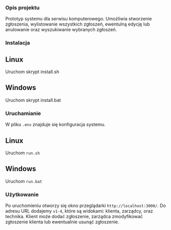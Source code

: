 ### Opis projektu

Prototyp systemu dla serwisu komputerowego. Umożliwia stworzenie zgłoszenia, wylistowanie wszystkich zgłoszeń, ewentulną edycję lub anulowanie oraz wyszukiwanie wybranych zgłoszeń.

### Instalacja

## Linux

Uruchom skrypt install.sh

## Windows

Uruchom skrypt install.bat

### Uruchamianie

W pliku `.env` znajduje się konfiguracja systemu.

## Linux

Uruchom `run.sh`

## Windows

Uruchom `run.bat`

### Użytkowanie

Po uruchomieniu otworzy się okno przeglądarki `http://localhost:3000/`. Do adresu URL dodajemy `v1-4`, które są widokami: klienta, zarządcy, oraz technika. Klient może dodać zgłoszenie, zarządca zmodyfikować zgłoszenie klienta lub ewentualnie usunąć zgłoszenie.
